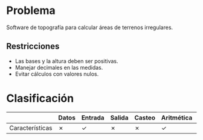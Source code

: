 # Problema

Software de topografía para calcular áreas de terrenos irregulares.

## Restricciones

- Las bases y la altura deben ser positivas.
- Manejar decimales en las medidas.
- Evitar cálculos con valores nulos.

# Clasificación
|  | Datos | Entrada | Salida | Casteo | Aritmética | Relacionales | Lógicos | Condicionales | Ciclo | Matrices | Funciones |
|----------|-------|---------|--------|--------|------------|--------------|---------|---------------|-------|----------|-------------|
| Características | ✗ | ✓ | ✗ | ✗ | ✓ | ✗ | ✗ | ✗ | ✗ | ✗ | ✗ |
